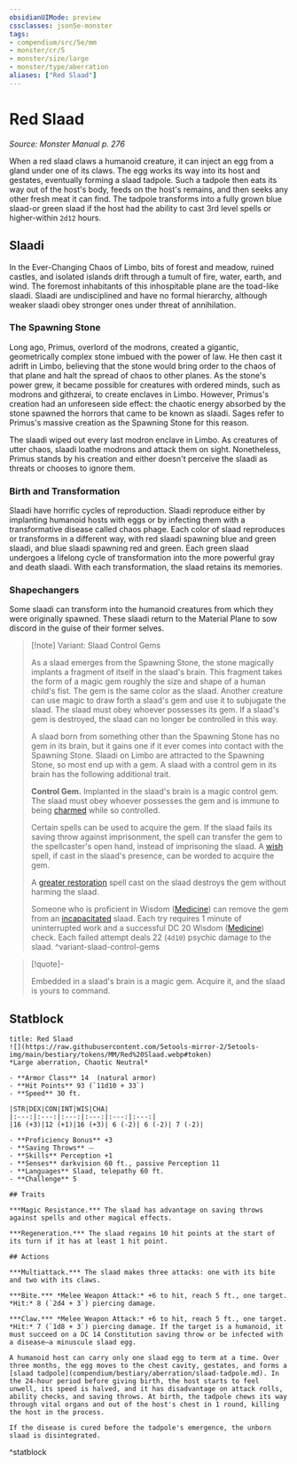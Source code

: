 ```yaml
---
obsidianUIMode: preview
cssclasses: json5e-monster
tags:
- compendium/src/5e/mm
- monster/cr/5
- monster/size/large
- monster/type/aberration
aliases: ["Red Slaad"]
---
```

# Red Slaad
*Source: Monster Manual p. 276*  

When a red slaad claws a humanoid creature, it can inject an egg from a gland under one of its claws. The egg works its way into its host and gestates, eventually forming a slaad tadpole. Such a tadpole then eats its way out of the host's body, feeds on the host's remains, and then seeks any other fresh meat it can find. The tadpole transforms into a fully grown blue slaad-or green slaad if the host had the ability to cast 3rd level spells or higher-within `2d12` hours.

## Slaadi

In the Ever-Changing Chaos of Limbo, bits of forest and meadow, ruined castles, and isolated islands drift through a tumult of fire, water, earth, and wind. The foremost inhabitants of this inhospitable plane are the toad-like slaadi. Slaadi are undisciplined and have no formal hierarchy, although weaker slaadi obey stronger ones under threat of annihilation.

### The Spawning Stone

Long ago, Primus, overlord of the modrons, created a gigantic, geometrically complex stone imbued with the power of law. He then cast it adrift in Limbo, believing that the stone would bring order to the chaos of that plane and halt the spread of chaos to other planes. As the stone's power grew, it became possible for creatures with ordered minds, such as modrons and githzerai, to create enclaves in Limbo. However, Primus's creation had an unforeseen side effect: the chaotic energy absorbed by the stone spawned the horrors that came to be known as slaadi. Sages refer to Primus's massive creation as the Spawning Stone for this reason.

The slaadi wiped out every last modron enclave in Limbo. As creatures of utter chaos, slaadi loathe modrons and attack them on sight. Nonetheless, Primus stands by his creation and either doesn't perceive the slaadi as threats or chooses to ignore them.

### Birth and Transformation

Slaadi have horrific cycles of reproduction. Slaadi reproduce either by implanting humanoid hosts with eggs or by infecting them with a transformative disease called chaos phage. Each color of slaad reproduces or transforms in a different way, with red slaadi spawning blue and green slaadi, and blue slaadi spawning red and green. Each green slaad undergoes a lifelong cycle of transformation into the more powerful gray and death slaadi. With each transformation, the slaad retains its memories.

### Shapechangers

Some slaadi can transform into the humanoid creatures from which they were originally spawned. These slaadi return to the Material Plane to sow discord in the guise of their former selves.

> [!note] Variant: Slaad Control Gems
> 
> As a slaad emerges from the Spawning Stone, the stone magically implants a fragment of itself in the slaad's brain. This fragment takes the form of a magic gem roughly the size and shape of a human child's fist. The gem is the same color as the slaad. Another creature can use magic to draw forth a slaad's gem and use it to subjugate the slaad. The slaad must obey whoever possesses its gem. If a slaad's gem is destroyed, the slaad can no longer be controlled in this way.
> 
> A slaad born from something other than the Spawning Stone has no gem in its brain, but it gains one if it ever comes into contact with the Spawning Stone. Slaadi on Limbo are attracted to the Spawning Stone, so most end up with a gem. A slaad with a control gem in its brain has the following additional trait.
> 
> **Control Gem.** Implanted in the slaad's brain is a magic control gem. The slaad must obey whoever possesses the gem and is immune to being [charmed](rules/conditions.md#charmed) while so controlled.
> 
> Certain spells can be used to acquire the gem. If the slaad fails its saving throw against imprisonment, the spell can transfer the gem to the spellcaster's open hand, instead of imprisoning the slaad. A [wish](compendium/spells/wish.md) spell, if cast in the slaad's presence, can be worded to acquire the gem.
> 
> A [greater restoration](compendium/spells/greater-restoration.md) spell cast on the slaad destroys the gem without harming the slaad.
> 
> Someone who is proficient in Wisdom ([Medicine](rules/skills.md#Medicine)) can remove the gem from an [incapacitated](rules/conditions.md#incapacitated) slaad. Each try requires 1 minute of uninterrupted work and a successful DC 20 Wisdom ([Medicine](rules/skills.md#Medicine)) check. Each failed attempt deals 22 (`4d10`) psychic damage to the slaad.
^variant-slaad-control-gems

> [!quote]-  
> 
> Embedded in a slaad's brain is a magic gem. Acquire it, and the slaad is yours to command.


## Statblock

```ad-statblock
title: Red Slaad
![](https://raw.githubusercontent.com/5etools-mirror-2/5etools-img/main/bestiary/tokens/MM/Red%20Slaad.webp#token)
*Large aberration, Chaotic Neutral*

- **Armor Class** 14  (natural armor)
- **Hit Points** 93 (`11d10 + 33`)
- **Speed** 30 ft.

|STR|DEX|CON|INT|WIS|CHA|
|:---:|:---:|:---:|:---:|:---:|:---:|
|16 (+3)|12 (+1)|16 (+3)| 6 (-2)| 6 (-2)| 7 (-2)|

- **Proficiency Bonus** +3
- **Saving Throws** ⏤
- **Skills** Perception +1
- **Senses** darkvision 60 ft., passive Perception 11
- **Languages** Slaad, telepathy 60 ft.
- **Challenge** 5

## Traits

***Magic Resistance.*** The slaad has advantage on saving throws against spells and other magical effects.

***Regeneration.*** The slaad regains 10 hit points at the start of its turn if it has at least 1 hit point.

## Actions

***Multiattack.*** The slaad makes three attacks: one with its bite and two with its claws.

***Bite.*** *Melee Weapon Attack:* +6 to hit, reach 5 ft., one target. *Hit:* 8 (`2d4 + 3`) piercing damage.

***Claw.*** *Melee Weapon Attack:* +6 to hit, reach 5 ft., one target. *Hit:* 7 (`1d8 + 3`) piercing damage. If the target is a humanoid, it must succeed on a DC 14 Constitution saving throw or be infected with a disease—a minuscule slaad egg.

A humanoid host can carry only one slaad egg to term at a time. Over three months, the egg moves to the chest cavity, gestates, and forms a [slaad tadpole](compendium/bestiary/aberration/slaad-tadpole.md). In the 24-hour period before giving birth, the host starts to feel unwell, its speed is halved, and it has disadvantage on attack rolls, ability checks, and saving throws. At birth, the tadpole chews its way through vital organs and out of the host's chest in 1 round, killing the host in the process.

If the disease is cured before the tadpole's emergence, the unborn slaad is disintegrated.
```
^statblock